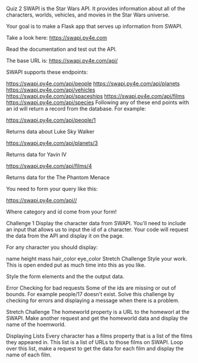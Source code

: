 Quiz 2
SWAPI is the Star Wars API. It provides information about all of the characters, worlds, vehicles, and movies in the Star Wars universe.

Your goal is to make a Flask app that serves up information from SWAPI.

Take a look here: https://swapi.py4e.com

Read the documentation and test out the API.

The base URL is: https://swapi.py4e.com/api/

SWAPI supports these endpoints:

https://swapi.py4e.com/api/people
https://swapi.py4e.com/api/planets
https://swapi.py4e.com/api/vehicles
https://swapi.py4e.com/api/spaceships
https://swapi.py4e.com/api/films
https://swapi.py4e.com/api/species
Following any of these end points with an id will return a record from the database. For example:

https://swapi.py4e.com/api/people/1

Returns data about Luke Sky Walker

https://swapi.py4e.com/api/planets/3

Returns data for Yavin IV

https://swapi.py4e.com/api/films/4

Returns data for the The Phantom Menace

You need to form your query like this:

https://swapi.py4e.com/api//

Where category and id come from your form!

Challenge 1
Display the character data from SWAPI. You'll need to include an input that allows us to input the id of a character. Your code will request the data from the API and display it on the page.

For any character you should display:

name
height
mass
hair_color
eye_color
Stretch Challenge
Style your work. This is open ended put as much time into this as you like.

Style the form elements and the the output data.

Error Checking for bad requests
Some of the ids are missing or out of bounds. For example people/17 doesn't exist. Solve this challenge by checking for errors and displaying a message when there is a problem.

Stretch Challenge
The homeworld property is a URL to the homeworl at the SWAPI. Make another request and get the homeworld data and display the name of the hoemworld.

Displaying Lists
Every character has a films property that is a list of the films they appeared in. This list is a list of URLs to those films on SWAPI. Loop over this list, make a request to get the data for each film and display the name of each film.
